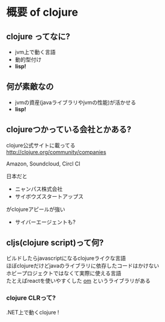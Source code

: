 #  概要 of clojure

## clojure ってなに?

- jvm上で動く言語  
- 動的型付け
- **lisp!**

## 何が素敵なの

- jvmの資産(javaライブラリやjvmの性能)が活かせる  
- **lisp!**

## clojureつかっている会社とかある?

clojure公式サイトに載ってる  
http://clojure.org/community/companies

Amazon, Soundcloud, Circl CI

日本だと

- ニャンパス株式会社
- サイボウズスタートアップス

がclojureアピールが強い

- サイバーエージェントも? 


## cljs(clojure script)って何?

ビルドしたらjavascriptになるclojureライクな言語  
ほぼclojureだけどjavaのライブラリに依存したコードはかけない  
ホビープロジェクトではなくて実際に使える言語  
たとえばreactを使いやすくした [om](https://github.com/omcljs/om.git)
というライブラリがある

### clojure CLRって?

.NET上で動くclojure !
